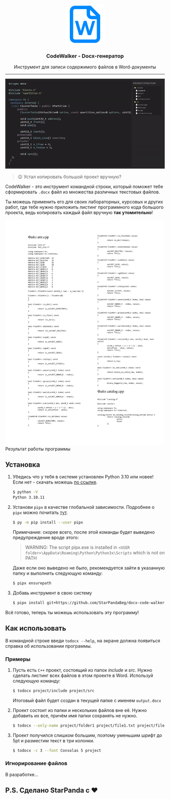 <p align="center">
   <a href="https://github.com/StarPandaBeg/docx-code-walker">
    <img src=".github/logo.png" alt="Logo" width="128" />
   </a>

   <h3 align="center">CodeWalker - Docx-генератор</h3>

   <p align="center">
      Инструмент для записи содержимого файлов в Word-документы
   </p>
</p>

---

![](.github/demo.gif)

> 😉 Устал копировать большой проект вручную?

CodeWalker - это инструмент командной строки, который поможет тебе сформировать `.docx` файл из множества различных текстовых файлов.

Ты можешь применить его для своих лабораторных, курсовых и других работ, где тебе нужно приложить листинг программного кода большого проекта, ведь копировать каждый файл вручную **так утомительно**!

![](.github/image.png)
Результат работы программы

## Установка

1. Убедись что у тебя в системе установлен Python 3.10 или новее! Если нет - скачать можешь [по ссылке](https://www.python.org/downloads/release/python-31011/).

   ```bash
   $ python -V
   Python 3.10.11
   ```

2. Установи `pipx` в качестве глобальной зависимости. Подробнее о `pipx` можно почитать [тут](https://pipx.pypa.io/stable/).

   ```bash
   $ py -m pip install --user pipx
   ```

   Примечание: скорее всего, после этой команды будет выведено предупреждение вроде этого:

   > WARNING: The script pipx.exe is installed in `<USER folder>\AppData\Roaming\Python\Python3x\Scripts` which is not on PATH

   Даже если оно выведено не было, рекомендуется зайти в указанную папку и выполнить следующую команду:

   ```bash
   $ pipx ensurepath
   ```

3. Добавь инструмент в свою систему

   ```bash
   $ pipx install git+https://github.com/StarPandaBeg/docx-code-walker.git
   ```

Всё готово, теперь ты можешь использовать эту программу!

## Как использовать

В командной строке введи `todocx --help`, на экране должна появиться справка об использовании программы.

### Примеры

1. Пусть есть `C++` проект, состоящий из папок _include_ и _src_. Нужно сделать листинг всех файлов в этом проекте в Word. Используй следующую команду:

   ```bash
   $ todocx project/include project/src
   ```

   Итоговый файл будет создан в текущей папке с именем `output.docx`

2. Проект состоит из папки и нескольких файлов вне её. Нужно добавить их все, причём имя папки сохранять не нужно.

   ```bash
   $ todocx --only-name project/folder1 project/file1.txt project/file2.txt
   ```

3. Проект получился слишком большим, поэтому уменьшим шрифт до 5pt и разместим текст в три колонки.

   ```bash
   $ todocx -с 3 --font Consolas 5 project
   ```

### Игнорирование файлов

В разработке...

## P.S. Сделано StarPanda с ❤